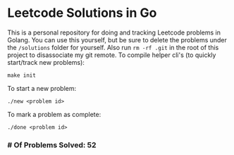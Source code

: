 # Leetcode Solutions in Go

This is a personal repository for doing and tracking Leetcode problems in Golang. You can use this yourself, but be sure to delete the problems under the `/solutions` folder for yourself. Also run `rm -rf .git` in the root of this project to disassociate my git remote.
To compile helper cli's (to quickly start/track new problems):

```
make init
```

To start a new problem:

```
./new <problem id>
```

To mark a problem as complete:

```
./done <problem id>
```

### # Of Problems Solved: 52
